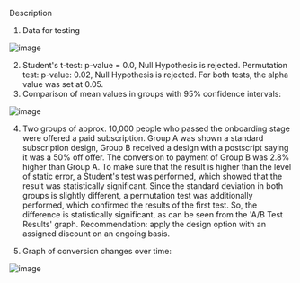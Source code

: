 Description
1.	Data for testing
   
![image](https://github.com/user-attachments/assets/8a3cca30-a28a-4f13-8694-56f09c90ccb2)

2.	Student's t-test: p-value = 0.0, Null Hypothesis is rejected.
Permutation test: p-value: 0.02, Null Hypothesis is rejected.
For both tests, the alpha value was set at 0.05.
3.	Comparison of mean values in groups with 95% confidence intervals:

![image](https://github.com/user-attachments/assets/fa27ef5f-d632-4a6a-b2d7-24e68d82120d)
 
4.	Two groups of approx. 10,000 people who passed the onboarding stage were offered a paid subscription. Group A was shown a standard subscription design, Group B received a design with a postscript saying it was a 50% off offer.
The conversion to payment of Group B was 2.8% higher than Group A. To make sure that the result is higher than the level of static error, a Student's test was performed, which showed that the result was statistically significant. Since the standard deviation in both groups is slightly different, a permutation test was additionally performed, which confirmed the results of the first test.
So, the difference is statistically significant, as can be seen from the 'A/B Test Results' graph. Recommendation: apply the design option with an assigned discount on an ongoing basis.

5.	Graph of conversion changes over time:
 
![image](https://github.com/user-attachments/assets/7fa8f0e0-c95b-4b13-95a7-52bc358b3421)




